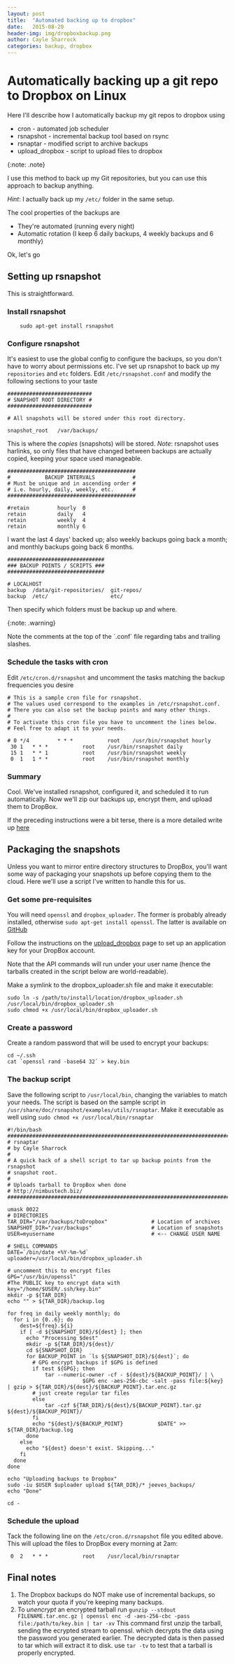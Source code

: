 ```yaml
---
layout: post
title:  "Automated backing up to dropbox"
date:   2015-08-20
header-img: img/dropboxbackup.png
author: Cayle Sharrock
categories: backup, dropbox
---
```


# Automatically backing up a git repo to Dropbox on Linux

Here I'll describe how I automatically backup my git repos to dropbox using

 * cron - automated job scheduler
 * rsnapshot - incremental backup tool based on rsync
 * rsnaptar - modified script to archive backups
 * upload_dropbox - script to upload files to dropbox

{:note: .note}

<div class="note" markdown='1'>
I use this method to back up my Git repositories, but you can use this approach to backup anything. 

*Hint*: I actually back up my `/etc/` folder in the same setup.
</div>

The cool properties of the backups are

* They're automated (running every night)
* Automatic rotation (I keep 6 daily backups, 4 weekly backups and 6 monthly)

Ok, let's go

## Setting up rsnapshot

This is straightforward. 

### Install rsnapshot

        sudo apt-get install rsnapshot

### Configure rsnapshot

It's easiest to use the global config to configure the backups, so you don't have to worry about permissions etc. I've set up rsnapshot to back up my `repositories` and `etc` folders.
Edit `/etc/rsnapshot.conf` and modify the following sections to your taste

    ###########################
    # SNAPSHOT ROOT DIRECTORY #
    ###########################

    # All snapshots will be stored under this root directory.
    
    snapshot_root   /var/backups/

This is where the *copies* (snapshots) will be stored. *Note*: rsnapshot uses harlinks, so only files that have changed between backups are actually copied, keeping your space used manageable.

    #########################################
    #           BACKUP INTERVALS            #
    # Must be unique and in ascending order #
    # i.e. hourly, daily, weekly, etc.      #
    #########################################

    #retain         hourly  0
    retain          daily   4
    retain          weekly  4
    retain          monthly 6

I want the last 4 days' backed up; also weekly backups going back a month; and monthly backups going back 6 months.

    ###############################
    ### BACKUP POINTS / SCRIPTS ###
    ###############################

    # LOCALHOST
    backup  /data/git-repositories/  git-repos/
    backup  /etc/                    etc/

Then specify which folders must be backup up and where.

{:note: .warning}
<div class="note warning" markdown='1'>
Note the comments at the top of the `.conf` file regarding tabs and trailing slashes.
</div>    

### Schedule the tasks with cron

Edit `/etc/cron.d/rsnapshot` and uncomment the tasks matching the backup frequencies you desire

    # This is a sample cron file for rsnapshot.
    # The values used correspond to the examples in /etc/rsnapshot.conf.
    # There you can also set the backup points and many other things.
    #
    # To activate this cron file you have to uncomment the lines below.
    # Feel free to adapt it to your needs.

    # 0 */4         * * *           root    /usr/bin/rsnapshot hourly
     30 1   * * *           root    /usr/bin/rsnapshot daily
     15 1   * * 1           root    /usr/bin/rsnapshot weekly
     0  1   1 * *           root    /usr/bin/rsnapshot monthly

### Summary

Cool. We've installed rsnapshot, configured it, and scheduled it to run automatically. Now we'll zip our backups up, encrypt them, and upload them to DropBox.

If the preceding instructions were a bit terse, there is a more detailed write up [here](https://www.howtoforge.com/set-up-rsnapshot-archiving-of-snapshots-and-backup-of-mysql-databases-on-debian)

## Packaging the snapshots

Unless you want to mirror entire directory structures to DropBox, you'll want some way of packaging your snapshots up before copying them to the cloud. Here we'll use a script I've written to handle this for us.

### Get some pre-requisites

You will need `openssl` and `dropbox_uploader`. The former is probably already installed, otherwise `sudo apt-get install openssl`. The latter is available on [GitHub](https://github.com/andreafabrizi/Dropbox-Uploader)

Follow the instructions on the [upload_dropbox](https://github.com/andreafabrizi/Dropbox-Uploader) page to set up an application key for your DropBox account.

Note that the API commands will run under your user name (hence the tarballs created in the script below are world-readable).

Make a symlink to the dropbox_uploader.sh file and make it executable:

    sudo ln -s /path/to/install/location/dropbox_uploader.sh /usr/local/bin/dropbox_uploader.sh
    sudo chmod +x /usr/local/bin/dropbox_uploader.sh

### Create a password

Create a random password that will be used to encrypt your backups:

    cd ~/.ssh
    cat `openssl rand -base64 32` > key.bin

### The backup script

Save the following script to `/usr/local/bin`, changing the variables to match your needs.
The script is based on the sample script in `/usr/share/doc/rsnapshot/examples/utils/rsnaptar`. Make it executable as well using `sudo chmod +x /usr/local/bin/rsnaptar`

    #!/bin/bash
    ##############################################################################
    # rsnaptar
    # by Cayle Sharrock
    #
    # A quick hack of a shell script to tar up backup points from the rsnapshot
    # snapshot root. 
    # 
    # Uploads tarball to DropBox when done
    # http://nimbustech.biz/
    ##############################################################################
    
    umask 0022
    # DIRECTORIES
    TAR_DIR="/var/backups/toDropbox"              # Location of archives
    SNAPSHOT_DIR="/var/backups"                   # Location of snapshots
    USER=myusername                               # <-- CHANGE USER NAME
    
    # SHELL COMMANDS
    DATE=`/bin/date +%Y-%m-%d`
    uploader=/usr/local/bin/dropbox_uploader.sh
    
    # uncomment this to encrypt files
    GPG="/usr/bin/openssl"
    #The PUBLIC key to encrypt data with
    key="/home/$USER/.ssh/key.bin"                
    mkdir -p ${TAR_DIR}
    echo "" > ${TAR_DIR}/backup.log
    
    for freq in daily weekly monthly; do
      for i in {0..6}; do
        dest=${freq}.${i}
        if [ -d ${SNAPSHOT_DIR}/${dest} ]; then
          echo "Processing $dest"
          mkdir -p ${TAR_DIR}/${dest}/
          cd ${SNAPSHOT_DIR}
          for BACKUP_POINT in `ls ${SNAPSHOT_DIR}/${dest}`; do
            # GPG encrypt backups if $GPG is defined
            if test ${GPG}; then
                tar --numeric-owner -cf - ${dest}/${BACKUP_POINT}/ | \
                            $GPG enc -aes-256-cbc -salt -pass file:${key} | gzip > ${TAR_DIR}/${dest}/${BACKUP_POINT}.tar.enc.gz
            # just create regular tar files
            else
                tar -czf ${TAR_DIR}/${dest}/${BACKUP_POINT}.tar.gz ${dest}/${BACKUP_POINT}/
            fi
            echo "${dest}/${BACKUP_POINT}           $DATE" >> ${TAR_DIR}/backup.log
          done
        else
          echo "${dest} doesn't exist. Skipping..."
        fi
      done
    done

    echo "Uploading backups to Dropbox"
    sudo -iu $USER $uploader upload ${TAR_DIR}/* jeeves_backups/          
    echo "Done"
    
    cd -


### Schedule the upload

Tack the following line on the `/etc/cron.d/rsnapshot` file you edited above. This will upload the files to DropBox
every morning at 2am:

     0  2   * * *           root    /usr/local/bin/rsnaptar


## Final notes

1. The Dropbox backups do NOT make use of incremental backups, so watch your quota if you're keeping many backups.
2. To *unencrypt* an encrypted tarball run `gunzip --stdout FILENAME.tar.enc.gz | openssl enc -d -aes-256-cbc -pass file:/path/to/key.bin | tar -xv`
  This command first unzip the tarball, sending the ecrypted stream to openssl. which decrypts the data using the password you generated earlier. 
  The decrypted data is then passed to tar which will extract it to disk. use `tar -tv` to test that a tarball is properly encrypted.
